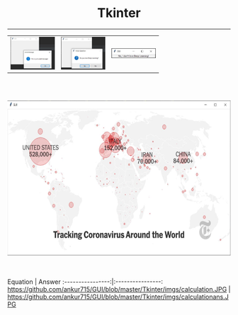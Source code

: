# <div align="center">Tkinter

---

<table><tr>
<td> <img src="https://github.com/ankur715/GUI/blob/master/Tkinter/imgs/messageboxalert.JPG" alt="Drawing" style="width: 100px;"/> </td>
<td> <img src="https://github.com/ankur715/GUI/blob/master/Tkinter/imgs/messageboxQ.JPG" alt="Drawing" style="width: 100px;"/> </td>
<td> <img src="https://github.com/ankur715/GUI/blob/master/Tkinter/imgs/messageboxNo.JPG" alt="Drawing" style="width: 100px;"/> </td>
</tr></table>

<br/><br/>
<p align="center"><img width="700" height="350" src="https://github.com/ankur715/GUI/blob/master/Tkinter/imgs/image.JPG"</p>

<br/><br/>
Equation      |     Answer
:----------------:|:----------------:
https://github.com/ankur715/GUI/blob/master/Tkinter/imgs/calculation.JPG   |   https://github.com/ankur715/GUI/blob/master/Tkinter/imgs/calculationans.JPG
